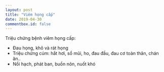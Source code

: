```yaml
---
layout: post
title: "Viêm họng cấp"
date: 2019-04-30
commentbox.id: false
---
```

 Triệu chứng bệnh viêm họng cấp:
* Đau họng, khô và rát họng
* Triệu chứng cúm: hắt hơi, sổ mũi, ho, đau đầu, đau cơ toàn thân, chán ăn..
* Nổi hạch, phát ban, buồn nôn, nuốt khó
